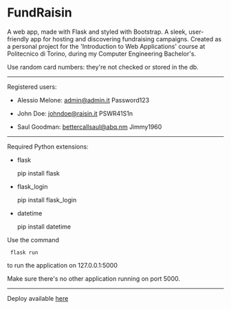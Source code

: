 # FundRaisin
A web app, made with Flask and styled with Bootstrap.
A sleek, user-friendly app for hosting and discovering fundraising campaigns.
Created as a personal project for the 'Introduction to Web Applications' course at Politecnico di Torino, during my Computer Engineering Bachelor's.

Use random card numbers: they're not checked or stored in the db.

-------

Registered users:

- Alessio Melone:
admin@admin.it
Password123

- John Doe:
johndoe@raisin.it
PSWR41S1n

- Saul Goodman: 
bettercallsaul@abq.nm
Jimmy1960

--------

Required Python extensions:

- flask

     pip install flask

- flask_login

     pip install flask_login

- datetime

    pip install datetime

Use the command 

     flask run 
     
to run the application on 127.0.0.1:5000

Make sure there's no other application running on port 5000.

--------

Deploy available [here](https://alessiomelone.pythonanywhere.com)

